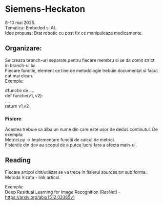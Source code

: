# Siemens-Heckaton
8-10 mai 2025.</br> Tematica: Embeded si AI.</br>
Idee propusa: Brat robotic cu post fix ce manipuleaza medicamente.

## Organizare:
Se creaza branch-uri separate pentru fiecare membru si se da comit strict in branch-ul lui. </br>
Fiecare functie, element ce tine de metodologie trebuie documentat si facut cat mai clean.
</br>
Exemplu:</br>

#functie de .... </br>
def functie(v1, v2):</br>
   ....</br>
 return v1,v2</br>

### Fisiere </br>
Acestea trebuie sa aiba un nume din care este usor de dedus continutul. De exemplu: </br>
Metrici.py -> Implementare functii de calcul de metrici. </br>
Fisierele din dev au scopul de a putea lucra fara a afecta main-ul.



## Reading
Fiecare articol citit/utilizat se va trece in fisierul sources.txt sub forma:
Metoda Vizata - link articol.

Exemplu: </br>
Deep Residual Learning for Image Recognition (ResNet) - https://arxiv.org/abs/1512.03385v1



